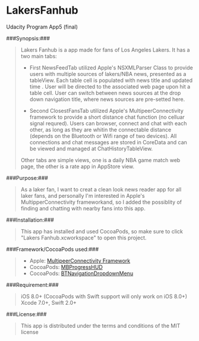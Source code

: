 # LakersFanhub
Udacity Program App5 (final)

###Synopsis:###

>Lakers Fanhub is a app made for fans of Los Angeles Lakers. It has a two main tabs: 
>  
>* First NewsFeedTab utilized Apple's NSXMLParser Class to provide users with multiple sources of lakers/NBA news, presented as a tableView. Each table cell is populated with news title and updated time . User will be directed to the associated web page upon hit a table cell. User can switch between news sources at the drop down navigation title, where news sources are pre-setted here.
>
>* Second ClosestFansTab utilized Apple's MultipeerConnectivity framework to provide a short distance chat function (no celluar signal requred). Users can browser, connect and chat with each other, as long as they are whitin the connectable distance (depends on the Bluetooth or Wifi range of two devices). All connections and chat messages are stored in CoreData and can be viewed and managed at ChatHistoryTableView.
>
>Other tabs are simple views, one is a daily NBA game match web page, the other is a rate app in AppStore view.


###Purpose:###
	
>As a laker fan, I want to creat a clean look news reader app for all laker fans, and personally I'm interested in Apple's MultipperConnectivity frameworkand, so I added the possiblity of finding and chatting with nearby fans into this app.


###Installation:###
	
>This app has installed and used CocoaPods, so make sure to click "Lakers Fanhub.xcworkspace" to open this project.

###Framework/CocoaPods used:###
	
>* Apple: [MultipeerConnectivity Framework](https://developer.apple.com/library/ios/documentation/MultipeerConnectivity/Reference/MultipeerConnectivityFramework/)
>* CocoaPods: [MBProgressHUD](https://github.com/jdg/MBProgressHUD)
>* CocoaPods: [BTNavigationDropdownMenu](https://github.com/PhamBaTho/BTNavigationDropdownMenu)

###Requirement:###
> iOS 8.0+ (CocoaPods with Swift support will only work on iOS 8.0+)
> Xcode 7.0+, Swift 2.0+

###License:###
> This app is distributed under the terms and conditions of the MIT license
